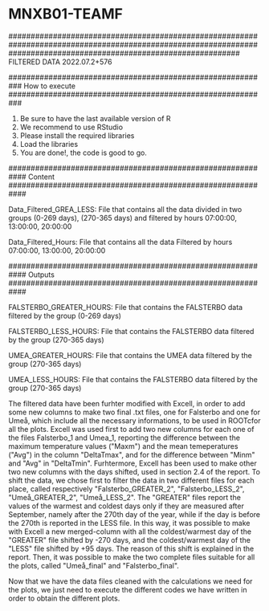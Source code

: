 # MNXB01-TEAMF


####################################################################################################################################################################
FILTERED DATA
2022.07.2+576

###########################################################
How to execute
###########################################################

1. Be sure to have the last available version of R
2. We recommend to use RStudio 
3. Please install the required libraries 
4. Load the libraries
5. You are done!, the code is good to go. 

############################################################
Content
############################################################

Data_Filtered_GREA_LESS:
File that contains all the data divided in two groups (0-269 days), (270-365 days) and filtered by hours 07:00:00, 13:00:00, 20:00:00

Data_Filtered_Hours:
File that contains all the data Filtered by hours 07:00:00, 13:00:00, 20:00:00

############################################################
Outputs
############################################################

FALSTERBO_GREATER_HOURS: 
File that contains the FALSTERBO data filtered by the group (0-269 days)  

FALSTERBO_LESS_HOURS: 
File that contains the FALSTERBO data filtered by the group (270-365 days)  

UMEA_GREATER_HOURS: 
File that contains the UMEA data filtered by the group (270-365 days) 

UMEA_LESS_HOURS: 
File that contains the FALSTERBO data filtered by the group (270-365 days)  


The filtered data have been furhter modified with Excell, in order to add some new columns to make two final .txt files, one for Falsterbo and one for Umeå, which include all the necessary informations, to be used in ROOTcfor all the plots. Excell was used first to add two new columns for each one of the files Falsterbo_1 and Umea_1, reporting the difference between the maximum temperature values ("Maxm") and the mean temeperatures ("Avg") in the column "DeltaTmax", and for the difference between "Minm" and "Avg" in "DeltaTmin". Furhtermore, Excell has been used to make other two new columns with the days shifted, used in section 2.4 of the report. To shift the data, we chose first to filter the data in two different files for each place, called respectively "Falsterbo_GREATER_2", "Falsterbo_LESS_2", "Umeå_GREATER_2", "Umeå_LESS_2". The "GREATER" files report the values of the warmest and coldest days only if they are measured after September, namely after the 270th day of the year, while if the day is before the 270th is reported in the LESS file. In this way, it was possible to make with Excell a new merged-column with all the coldest/warmest day of the "GREATER" file shifted by -270 days, and the coldest/warmest day of the "LESS" file shifted by +95 days. The reason of this shift is explained in the report. Then, it was possible to make the two complete files suitable for all the plots, called "Umeå_final" and "Falsterbo_final".

Now that we have the data files cleaned with the calculations we need for the plots, we just need to execute the different codes we have written in order to obtain the different plots.






